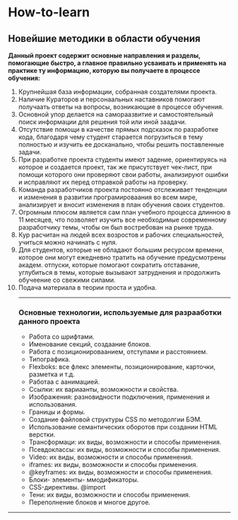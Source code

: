 # __How-to-learn__
## Новейшие методики в области обучения ##
**Данный проект содержит основные направления и разделы, помогающие быстро, а главное правильно усваивать и применять на практике ту информацию, которую вы получаете в процессе обучения:**
1. Крупнейшая база информации, собранная создателями проекта.
2. Наличие Кураторов и персонаальных наставников помогают получаать ответы на вопросы, возникающие в процессе обучения.
3. Основной упор делается на самораазвитие и самостоятельный поиск информации для решения той или иной заадачи.
4. Отсутствие помощи в качестве прямых подсказок по разработке кода, благодаря чему студент старается погрузиться в тему полностью и изучить ее досканально, чтобы решить поставленные задачи.
5. При разработке проекта студенты имеют задение, ориентируясь на которое и создается проект, так же присутствует чек-лист, при помощи которого они проверяют свои работы, анализируют ошибки и исправляют их перед отправкой работы на проверку.
6. Команда разработчиков проекта постоянно отслеживает тенденции и изменения в развитии програмироваания во всем мире, анализирует и вносит изменения в план обучения своих студентов.
7. Огромным плюсом является сам план учебного процесса длинною в 11 месяцев, что позволяет изучить все необходимые современному разработчику темы, чтобы он был востребован на рынке труда.
8. Кур расчитан на людей всех возростов и рабочих специальностей, учиться можно начинать с нуля.
9. Для студентов, которые не обладают большим ресурсом времени, которое они могут ежедневно тратить на обучение предусмотрены академ. отпуски, которые помогают сократить отставание, углубиться в темы, которые вызывают затруднения и продолжить обучеение со свежими силами.
10. Подача материала в теории проста и удобна.
    ___
    ### **Основные технологии, используемые для разрааботки данного проекта** ###
    * Работа со шрифтами.
    * Именование секций, создаание блоков.
    * Работа с позиционироваанием, отступами и расстоянием.
    * Типографика.
    * Flexboks: все флекс элементы, позиционирование, карточки, разметка и т.д.
    * Работаа с аанимацией.
    * Ссылки: их вариаанты, возможности и свойства.
    * Изображения: разновидности подключения, применения и использования.
    * Границы и формы.
    * Создание файловой структуры CSS по методолгии БЭМ.
    * Использование семантических оборотов при создании HTML верстки.
    * Трансформаци: их виды, возможности и способы применения.
    * Псевдоклассы: их виды, возможности и способы применения.
    * Video: их виды, возможности и способы применения.
    * iframes: их виды, возможности и способы применения.
    * @keyframes: их виды, возможности и способы применения.
    * Блоки- элементы- ммодификаторы.
    * CSS-директивы. @import
    * Тени: их виды, возможности и способы применения.
    * Переполнение блоков и многое другое.
___


